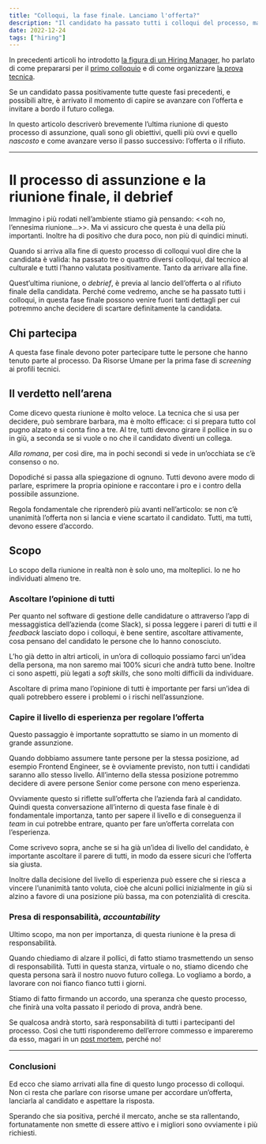 ```yaml
---
title: "Colloqui, la fase finale. Lanciamo l'offerta?"
description: "Il candidato ha passato tutti i colloqui del processo, ma prima di lanciare l'offerta dobbiamo essere sicuri di volerlo a bordo. In questo articolo vedremo come si affronta quest'ultima fase e le considerazioni finali."
date: 2022-12-24
tags: ["hiring"]
---
```


In precedenti articoli ho introdotto [la figura di un Hiring Manager](https://giodi.dev/hiring-manager/), ho parlato di come prepararsi per il [primo colloquio](https://giodi.dev/il-primo-colloquio/) e di come organizzare [la prova tecnica](https://giodi.dev/la-prova-tecnica/). 

Se un candidato passa positivamente tutte queste fasi precedenti, e possibili altre, è arrivato il momento di capire se avanzare con l’offerta e invitare a bordo il futuro collega.

In questo articolo descriverò brevemente l’ultima riunione di questo processo di assunzione, quali sono gli obiettivi, quelli più ovvi e quello _nascosto_ e come avanzare verso il passo successivo: l’offerta o il rifiuto.

---

# Il processo di assunzione e la riunione finale, il debrief
Immagino i più rodati nell’ambiente stiamo già pensando: <<oh no, l’ennesima riunione…>>.
Ma vi assicuro che questa è una della più importanti. Inoltre ha di positivo che dura poco, non più di quindici minuti. 

Quando si arriva alla fine di questo processo di colloqui vuol dire che la candidata è valida: ha passato tre o quattro diversi colloqui, dal tecnico al culturale e tutti l’hanno valutata positivamente. Tanto da arrivare alla fine.

Quest’ultima riunione, o _debrief_, è previa al lancio dell’offerta o al rifiuto finale della candidata. Perché come vedremo, anche se ha passato tutti i colloqui, in questa fase finale possono venire fuori tanti dettagli per cui potremmo anche decidere di scartare definitamente la candidata.

## Chi partecipa
A questa fase finale devono poter partecipare tutte le persone che hanno tenuto parte al processo. Da Risorse Umane per la prima fase di _screening_ ai profili tecnici. 

## Il verdetto nell’arena
Come dicevo questa riunione è molto veloce. La tecnica che si usa per decidere, può sembrare barbara, ma è molto efficace: ci si prepara tutto col pugno alzato e si conta fino a tre. Al tre, tutti devono girare il pollice in su o in giù, a seconda se si vuole o no che il candidato diventi un collega.

_Alla romana_, per così dire, ma in pochi secondi si vede in un’occhiata se c’è consenso o no.

Dopodiché si passa alla spiegazione di ognuno. Tutti devono avere modo di parlare, esprimere la propria opinione e raccontare i pro e i contro della possibile assunzione. 

Regola fondamentale che riprenderò più avanti nell’articolo: se non c’è unanimità l’offerta non si lancia e viene scartato il candidato. Tutti, ma tutti, devono essere d’accordo.

## Scopo
Lo scopo della riunione in realtà non è solo uno, ma molteplici. Io ne ho individuati almeno tre.

### Ascoltare l’opinione di tutti
Per quanto nel software di gestione delle candidature o attraverso l’app di messaggistica dell’azienda (come Slack), si possa leggere i pareri di tutti e il _feedback_ lasciato dopo i colloqui, è bene sentire, ascoltare attivamente, cosa pensano del candidato le persone che lo hanno conosciuto.

L’ho già detto in altri articoli, in un’ora di colloquio possiamo farci un’idea della persona, ma non saremo mai 100% sicuri che andrà tutto bene. Inoltre ci sono aspetti, più legati a _soft skills_, che sono molti difficili da individuare.

Ascoltare di prima mano l’opinione di tutti è importante per farsi un’idea di quali potrebbero essere i problemi o i rischi nell’assunzione. 
 
### Capire il livello di esperienza per regolare l’offerta
Questo passaggio è importante soprattutto se siamo in un momento di grande assunzione. 

Quando dobbiamo assumere tante persone per la stessa posizione, ad esempio Frontend Engineer, se è ovviamente previsto, non tutti i candidati saranno allo stesso livello. All’interno della stessa posizione potremmo decidere di avere persone Senior come persone con meno esperienza.

Ovviamente questo si riflette sull’offerta che l’azienda farà al candidato. Quindi questa conversazione all’interno di questa fase finale è di fondamentale importanza, tanto per sapere il livello e di conseguenza il  _team_ in cui potrebbe entrare, quanto per fare un’offerta correlata con l’esperienza.

Come scrivevo sopra, anche se si ha già un’idea di livello del candidato, è importante ascoltare il parere di tutti, in modo da essere sicuri che l’offerta sia giusta.

Inoltre dalla decisione del livello di esperienza può essere che si riesca a vincere l’unanimità tanto voluta, cioè che alcuni pollici inizialmente in giù si alzino a favore di una posizione più bassa, ma con potenzialità di crescita.

### Presa di responsabilità, _accountability_
Ultimo scopo, ma non per importanza, di questa riunione è la presa di responsabilità.

Quando chiediamo di alzare il pollici, di fatto stiamo trasmettendo un senso di responsabilità. Tutti in questa stanza, virtuale o no, stiamo dicendo che questa persona sarà il nostro nuovo futuro collega. Lo vogliamo a bordo, a lavorare con noi fianco fianco tutti i giorni.

Stiamo di fatto firmando un accordo, una speranza che questo processo, che finirà una volta passato il periodo di prova, andrà bene.

Se qualcosa andrà storto, sarà responsabilità di tutti i partecipanti del processo. Così che tutti risponderemo dell’errore commesso e impareremo da esso, magari in un [post mortem](https://giodi.dev/un-post-mortem-senza-colpe/), perché no!

- - - -
### Conclusioni
Ed ecco che siamo arrivati alla fine di questo lungo processo di colloqui.
Non ci resta che parlare con risorse umane per accordare un’offerta, lanciarla al candidato e aspettare la risposta.

Sperando che sia positiva, perché il mercato, anche se sta rallentando, fortunatamente non smette di essere attivo e i migliori sono ovviamente i più richiesti.